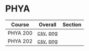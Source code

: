 # PHYA

| Course | Overall | Section |
| ------ | ------- | ------- |
| PHYA 200 | [csv](https://github.com/UCSD-Historical-Enrollment-Data/2023Fall/blob/main/overall/PHYA%20200.csv), [png](https://raw.githubusercontent.com/UCSD-Historical-Enrollment-Data/2023Fall/main/plot_overall/PHYA%20200.png) |  |
| PHYA 202 | [csv](https://github.com/UCSD-Historical-Enrollment-Data/2023Fall/blob/main/overall/PHYA%20202.csv), [png](https://raw.githubusercontent.com/UCSD-Historical-Enrollment-Data/2023Fall/main/plot_overall/PHYA%20202.png) |  |

